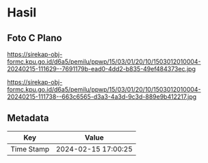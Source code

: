 # Hasil

## Foto C Plano

https://sirekap-obj-formc.kpu.go.id/d6a5/pemilu/ppwp/15/03/01/20/10/1503012010004-20240215-111629--7691179b-ead0-4dd2-b835-49ef484373ec.jpg

https://sirekap-obj-formc.kpu.go.id/d6a5/pemilu/ppwp/15/03/01/20/10/1503012010004-20240215-111738--663c6565-d3a3-4a3d-9c3d-889e9b412217.jpg


## Metadata

| Key        | Value               |
| ---------- | ------------------- |
| Time Stamp | 2024-02-15 17:00:25 |




